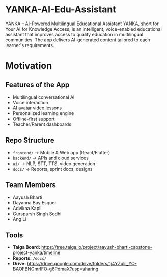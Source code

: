 # YANKA-AI-Edu-Assistant
YANKA – AI-Powered Multilingual Educational Assistant
YANKA, short for Your AI for Knowledge Access, is an intelligent, voice-enabled educational assistant that improves access to quality education in multilingual communities. The app delivers AI-generated content tailored to each learner's requirements.

# Motivation


## Features of the App
- Multilingual conversational AI
- Voice interaction
- AI avatar video lessons
- Personalized learning engine
- Offline-first support
- Teacher/Parent dashboards

## Repo Structure
- `frontend/` → Mobile & Web app (React/Flutter)
- `backend/` → APIs and cloud services
- `ai/` → NLP, STT, TTS, video generation
- `docs/` → Reports, sprint docs, designs

## Team Members
- Aayush Bharti
- Dayanna Bay Esquer
- Advikaa Kapil
- Gursparsh Singh Sodhi
- Ang Li

## Tools
- **Taiga Board:** https://tree.taiga.io/project/aayush-bharti-capstone-project-yanka/timeline 
- **Reports:** `/docs/`
- **Drive:** https://drive.google.com/drive/folders/1j4YZulil_YO-BAOFBNGmrlFO-g6PdmaX?usp=sharing 
